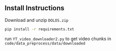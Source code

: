 ## Install Instructions

Download and unzip `DOLOS.zip`

```bash
pip install -r requirements.txt
```

run `YT_video_downloader2.py` to get video chunks in `code/data_preprocess/data/downloaded`

